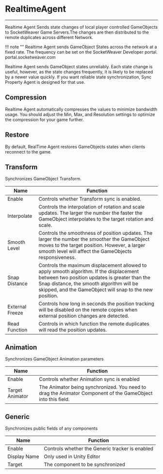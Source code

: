 # RealtimeAgent
___

Realtime Agent Sends state changes of local player controlled GameObjects to SocketWeaver Game Servers.The changes are then distributed to the remote duplicates across different Network.

!!! note ""
    Realtime Agent sends GameObject States across the network at a fixed rate. The frequency can be set on the SocketWeaver Developer portal. portal.socketweaver.com

Realtime Agent sends GameObject states unreliably. Each state change is useful, however, as the state changes frequently, it is likely to be replaced by a newer value quickly. If you want reliable state synchronization, Sync Property Agent is designed for that use.

## Compression
Realtime Agent automatically compresses the values to minimize bandwidth usage. You should adjust the Min, Max, and Resolution settings to optimize the compression for your game further.

## Restore
By default, RealTime Agent restores GameObjects states when clients reconnect to the game.

## Transform
Synchronizes GameObject Transform.

| Name            |                                                                                                                     Function                                                                                                                     |
|-----------------|------------------------------------------------------------------------------------------------------------------------------------------------------------------------------------------------------------------------------------------------|
| Enable          | Controls whether Transform sync is enabled.                                                                                                                                                                                                      |
| Interpolate     | Controls the interpolation of rotation and scale updates. The larger the number the faster the GameObject interpolates to the target rotation and scale.                                                                                         |
| Smooth Level    | Controls the smoothness of position updates. The larger the number the smoother the GameObject moves to the target position. However, a larger smooth level will affect the GameObjects responsiveness.                                          |
| Snap Distance   | Controls the maximum displacement allowed to apply smooth algorithm. If the displacement between two position updates is greater than the Snap distance, the smooth algorithm will be skipped, and the GameObject will snap to the new position. |
| External Freeze | Controls how long in seconds the position tracking will be disabled on the remote copies when external position changes are detected.                                                                                                            |
| Read Function   | Controls in which function the remote duplicates will read the position updates.                                                                                                                                                                 |

## Animation
Synchronizes GameObject Animation parameters

| Name            |                                                   Function                                                  |
|-----------------|-----------------------------------------------------------------------------------------------------------|
| Enable          | Controls whether Animation sync is enabled                                                                  |
| Target Animator | The Animator being synchronized. You need to drag the Animator Component of the GameObject into this field. |

## Generic
Synchronizes public fields of any components

| Name         |                     Function                    |
|--------------|-----------------------------------------------|
| Enable       | Controls whether the Generic tracker is enabled |
| Display Name | Only used in Unity Editor                       |
| Target       | The component to be synchronized                |
